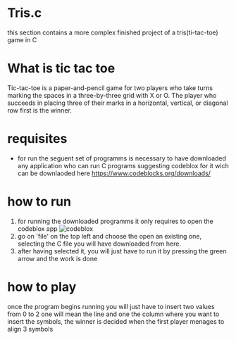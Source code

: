 # Tris.c

this section contains a more complex finished project of a tris(ti-tac-toe) game in C

# What is tic tac toe

Tic-tac-toe is a paper-and-pencil game for two players who take turns marking the spaces in a
three-by-three grid with X or O. The player who succeeds in placing three of their marks in a horizontal,
vertical, or diagonal row first is the winner. 

# requisites

* for run the seguent set of programms is necessary to have downloaded any application who can run C programs
suggesting codeblox for it wich can be downlaoded here https://www.codeblocks.org/downloads/

# how to run

1. for running the downloaded programms it only requires to open the codeblox app 
  ![codeblox](https://upload.wikimedia.org/wikipedia/commons/f/f7/Code_blocks_16.01.png) 
2. go on 'file' on the top left and choose the open an existing one, selecting the C file you will have downloaded from here.
3. after having selected it, you will just have to run it by pressing the green arrow and the work is done


# how to play

once the program begins running you will just have to insert two values from 0 to 2
one will mean the line and one the column where you want to insert the symbols,
the winner is decided when the first player menages to align 3 symbols
